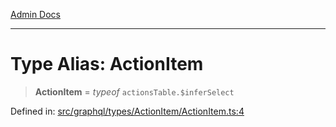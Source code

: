 [Admin Docs](/)

***

# Type Alias: ActionItem

> **ActionItem** = *typeof* `actionsTable.$inferSelect`

Defined in: [src/graphql/types/ActionItem/ActionItem.ts:4](https://github.com/PalisadoesFoundation/talawa-api/blob/ba7157ff8b26bc2c54d7ad9ad4d0db0ff21eda4d/src/graphql/types/ActionItem/ActionItem.ts#L4)
